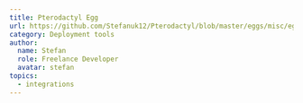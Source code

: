 ```yaml
---
title: Pterodactyl Egg
url: https://github.com/Stefanuk12/Pterodactyl/blob/master/eggs/misc/egg-surrealdb.json
category: Deployment tools
author:
  name: Stefan
  role: Freelance Developer
  avatar: stefan
topics:
  - integrations
---
```


